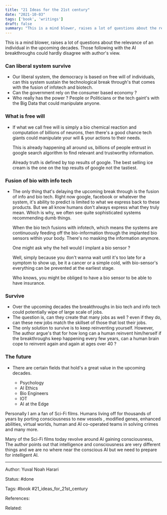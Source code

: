 ```yaml
---
title: "21 Ideas for the 21st century"
date: "2021-10-03"
tags: ['book', 'writings']
draft: false
summary: "This is a mind blower, raises a lot of questions about the relevance of an individual in the upcoming decades. Those following with the AI breakthroughs could hardly disagree with author's view."
---
```


This is a mind blower, raises a lot of questions about the relevance of an individual in the upcoming decades. Those following with the AI breakthroughs could hardly disagree with author's view.

### Can liberal system survive 
  - Our liberal system, the democracy is based on free will of individuals, can this system sustain the technological break through's that comes with the fusion of infotech and biotech. 
  - Can the government rely on the consumer based economy ? 
  - Who really has the power ? People or Politicians or the tech gaint's with the Big Data that could manipulate anyone. 
     
### What is free will 
 - If what we call free will is simply a bio chemical reaction and computation of billions of neurons, then there's a good chance tech giants could manipulate your will & your actions to their needs. 

	This is already happening all around us, billions of people entrust in google search algorithm to find relevant and trustworthy information. 
	
	Already truth is defined by top results of google. The best selling ice cream is the one on the top results of google not the tastiest. 
	
### Fusion of bio with info tech 
- The only thing that's delaying the upcoming break through is the fusion of info and bio tech. Right now google, facebook or whatever the system, it's ability to predict is limited to what we express back to these products. But we all know humans don't always express what they truly mean. Which is why, we often see quite sophisticated systems recommending dumb things. 

	When the bio tech fusions with infotech, which means the systems are continuously feeding off the bio-information through the implanted bio sensors within your body. There's no masking the information anymore. 
	
	One might ask why the hell would I implant a bio sensor ? 
	
	Well, simply because you don't wanna wait until it's too late for a symptom to show up, be it a cancer or a simple cold, with bio-sensor's everything can be prevented at the earliest stage. 
	
	Who knows, you might be obliged to have a bio sensor to be able to have insurance. 
	
### Survive 

- Over the upcoming decades the breakthroughs in bio tech and info tech could potentially wipe of large scale of jobs. 
- The question is, can they create that many jobs as well ? even if they do, can these new jobs match the skillset of those that lost their jobs. 
- The only solution to survive is to keep reinventing yourself. However, The author argue's that for how long can a human reinvent him/herself if the breakthroughs keep happening every few years, can a human brain cope to reinvent again and again at ages over 40 ? 

### The future 

- There are certain fields that hold's a great value in the upcoming decades.

	- Psychology
	- AI Ethics 
	- Bio Engineers 
	- IOT 
	- AI at the Edge 
	 
	 
Personally I am a fan of Sci-Fi films. Humans living off for thousands of years by porting consciousness to new vessels , modified genes, enhanced abilities, virtual worlds, human and AI co-operated teams in solving crimes and many more. 

Many of the Sci-Fi films today revolve around AI gaining consciousness, The author points out that intelligence and consciousness are very different things and we are no where near the conscious AI but we need to prepare for intelligent AI.


---
Author: Yuval Noah Harari

Status: #done

Tags: 
#book
#21_ideas_for_21st_century

References:

Related:

